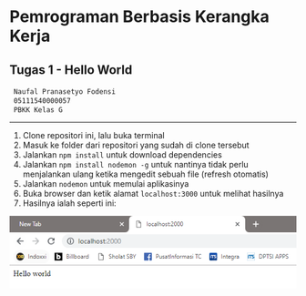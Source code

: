 # Pemrograman Berbasis Kerangka Kerja
## Tugas 1 - Hello World

     Naufal Pranasetyo Fodensi
     05111540000057
     PBKK Kelas G
---
1. Clone repositori ini, lalu buka terminal
2. Masuk ke folder dari repositori yang sudah di clone tersebut
3. Jalankan `npm install` untuk download dependencies 
4. Jalankan `npm install nodemon -g` untuk nantinya tidak perlu menjalankan ulang ketika mengedit sebuah file (refresh otomatis)
5. Jalankan `nodemon` untuk memulai aplikasinya
6. Buka browser dan ketik alamat `localhost:3000` untuk melihat hasilnya
7. Hasilnya ialah seperti ini:

![hasil](/Tugas%201%20-%20Hello%20World//hasil.png)

